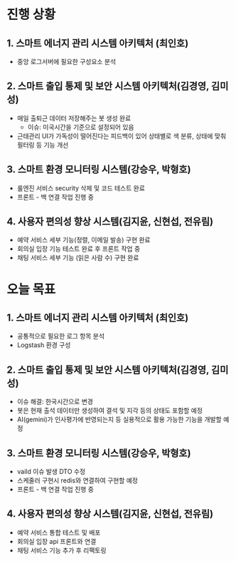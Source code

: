 # 진행 상황


## 1. 스마트 에너지 관리 시스템 아키텍처 (최인호)
- 중앙 로그서버에 필요한 구성요소 분석

## 2. 스마트 출입 통제 및 보안 시스템 아키텍처(김경영, 김미성)
- 매일 출퇴근 데이터 저장해주는 봇 생성 완료
  - 이슈: 미국시간을 기준으로 설정되어 있음
- 근태관리 UI가 가독성이 떨어진다는 피드백이 있어 상태별로 색 분류, 상태에 맞춰 필터링 등 기능 개선

## 3. 스마트 환경 모니터링 시스템(강승우, 박형호)
- 룰엔진 서비스 security 삭제 및 코드 테스트 완료
- 프론트 - 백 연결 작업 진행 중

## 4. 사용자 편의성 향상 시스템(김지윤, 신현섭, 전유림)
- 예약 서비스 세부 기능(정렬, 이메일 발송) 구현 완료
- 회의실 입장 기능 테스트 완료 후 프론트 작업 중
- 채팅 서비스 세부 기능 (읽은 사람 수) 구현 완료 

# 오늘 목표

## 1. 스마트 에너지 관리 시스템 아키텍처 (최인호)
- 공통적으로 필요한 로그 항목 분석 
- Logstash 환경 구성

## 2. 스마트 출입 통제 및 보안 시스템 아키텍처(김경영, 김미성)
- 이슈 해결: 한국시간으로 변경
- 봇은 현재 출석 데이터만 생성하여 결석 및 지각 등의 상태도 포함할 예정
- AI(gemini)가 인사평가에 반영되는지 등 실용적으로 활용 가능한 기능을 개발할 예정

## 3. 스마트 환경 모니터링 시스템(강승우, 박형호)
- vaild 이슈 발생 DTO 수정
- 스케줄러 구현시 redis와 연결하여 구현할 예정
- 프론트 - 백 연결 작업 진행 중
  
## 4. 사용자 편의성 향상 시스템(김지윤, 신현섭, 전유림)
- 예약 서비스 통합 테스트 및 배포
- 회의실 입장 api 프론트와 연결
- 채팅 서비스 기능 추가 후 리팩토링

